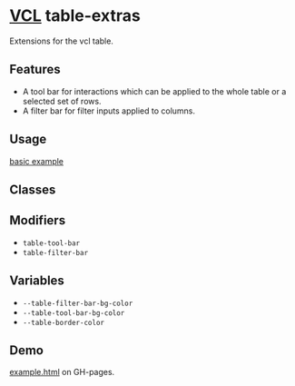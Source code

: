 # [VCL](https://vcl.github.io/) table-extras

Extensions for the vcl table.

## Features

- A tool bar for interactions which can be applied to the whole table
  or a selected set of rows.
- A filter bar for filter inputs applied to columns.

## Usage

[basic example](/demo/example.html)

## Classes

## Modifiers

- `table-tool-bar`
- `table-filter-bar`

## Variables

- `--table-filter-bar-bg-color`
- `--table-tool-bar-bg-color`
- `--table-border-color`

## Demo

[example.html](/demo/example.html) on GH-pages.
